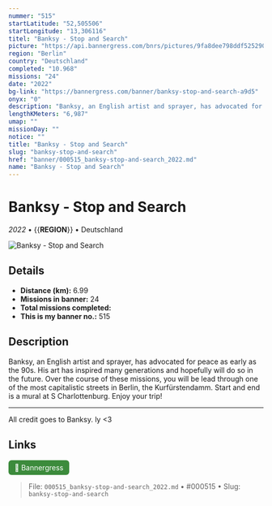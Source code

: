 ```yaml
---
nummer: "515"
startLatitude: "52,505506"
startLongitude: "13,306116"
titel: "Banksy - Stop and Search"
picture: "https://api.bannergress.com/bnrs/pictures/9fa8dee798ddf525290fe2b7ab8b2e41"
region: "Berlin"
country: "Deutschland"
completed: "10.968"
missions: "24"
date: "2022"
bg-link: "https://bannergress.com/banner/banksy-stop-and-search-a9d5"
onyx: "0"
description: "Banksy, an English artist and sprayer, has advocated for peace as early as the 90s. His art has inspired many generations and hopefully will do so in the future. Over the course of these missions, you will be lead through one of the most capitalistic streets in Berlin, the Kurfürstendamm. Start and end is a mural at S Charlottenburg. Enjoy your trip!\n\n--------------------------------------------------------------------------\n\nAll credit goes to Banksy. ly <3"
lengthKMeters: "6,987"
umap: ""
missionDay: ""
notice: ""
title: "Banksy - Stop and Search"
slug: "banksy-stop-and-search"
href: "banner/000515_banksy-stop-and-search_2022.md"
name: "Banksy - Stop and Search"
---
```

# Banksy - Stop and Search

*2022* • {{__REGION__}} • Deutschland

![Banksy - Stop and Search](https://api.bannergress.com/bnrs/pictures/9fa8dee798ddf525290fe2b7ab8b2e41)



## Details
- **Distance (km):** 6.99
- **Missions in banner:** 24
- **Total missions completed:** 
- **This is my banner no.:** 515



## Description
Banksy, an English artist and sprayer, has advocated for peace as early as the 90s. His art has inspired many generations and hopefully will do so in the future. Over the course of these missions, you will be lead through one of the most capitalistic streets in Berlin, the Kurfürstendamm. Start and end is a mural at S Charlottenburg. Enjoy your trip!

--------------------------------------------------------------------------

All credit goes to Banksy. ly <3



## Links
<a href="https://bannergress.com/banner/banksy-stop-and-search-a9d5" target="_blank" style="display:inline-block;margin-right:8px;padding:6px 12px;background:#3c8b3c;color:#fff;text-decoration:none;border-radius:6px;">🔗 Bannergress</a>



> File: `000515_banksy-stop-and-search_2022.md` • #000515 • Slug: `banksy-stop-and-search`
